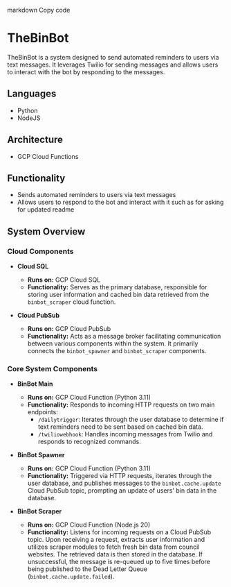 
markdown
Copy code
# TheBinBot

TheBinBot is a system designed to send automated reminders to users via text messages. It leverages Twilio for sending messages and allows users to interact with the bot by responding to the messages.

## Languages
- Python
- NodeJS

## Architecture
- GCP Cloud Functions

## Functionality
- Sends automated reminders to users via text messages
- Allows users to respond to the bot and interact with it such as for asking for updated readme

## System Overview

### Cloud Components

- **Cloud SQL**
  - **Runs on:** GCP Cloud SQL
  - **Functionality:** Serves as the primary database, responsible for storing user information and cached bin data retrieved from the `binbot_scraper` cloud function.

- **Cloud PubSub**
  - **Runs on:** GCP Cloud PubSub
  - **Functionality:** Acts as a message broker facilitating communication between various components within the system. It primarily connects the `binbot_spawner` and `binbot_scraper` components.

### Core System Components

- **BinBot Main**
  - **Runs on:** GCP Cloud Function (Python 3.11)
  - **Functionality:** Responds to incoming HTTP requests on two main endpoints:
    - `/dailytrigger`: Iterates through the user database to determine if text reminders need to be sent based on cached bin data.
    - `/twiliowebhook`: Handles incoming messages from Twilio and responds to recognized commands.

- **BinBot Spawner**
  - **Runs on:** GCP Cloud Function (Python 3.11)
  - **Functionality:** Triggered via HTTP requests, iterates through the user database, and publishes messages to the `binbot.cache.update` Cloud PubSub topic, prompting an update of users' bin data in the database.

- **BinBot Scraper**
  - **Runs on:** GCP Cloud Function (Node.js 20)
  - **Functionality:** Listens for incoming requests on a Cloud PubSub topic. Upon receiving a request, extracts user information and utilizes scraper modules to fetch fresh bin data from council websites. The retrieved data is then stored in the database. If unsuccessful, the message is re-queued up to five times before being published to the Dead Letter Queue (`binbot.cache.update.failed`).
